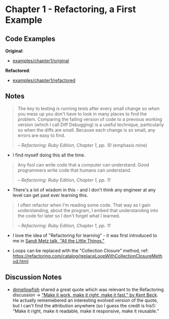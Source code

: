 # Chapter 1 - Refactoring, a First Example

## Code Examples

**Original**:
- [examples/chapter1/original](examples/chapter1/original)

**Refactored**:
- [examples/chapter1/refactored](examples/chapter1/refactored)

## Notes

> The key to testing is running tests after every small change so _when_ you mess up you don't have to look in many places to find the problem.
> Comparing the failing version of code to a previous working version (which I call Diff Debugging) is a useful technique, particularly so when the diffs are small.
> Because each change is so small, any errors are easy to find.
>
> – _Refactoring: Ruby Edition, Chapter 1, pp. 10_ (emphasis mine)

- I find myself doing this all the time.

> Any fool can write code that a computer can understand.
> Good programmers write code that humans can understand.
>
> – _Refactoring: Ruby Edition, Chapter 1, pp. 11_

- There's a lot of wisdom in this - and I don't think any engineer at any level can get past ever learning this.

> I often refactor when I'm reading some code.
> That way as I gain understanding, about the program, I embed that understanding into the code for later so I don't forget what I learned.
>
> – _Refactoring: Ruby Edition, Chapter 1, pp. 11_

- I love the idea of "Refactoring for learning" - it was first introduced to me in [Sandi Metz talk, "All the Little Things."](https://www.youtube.com/watch?v=8bZh5LMaSmE&list=PLqal2KPbpmUwQurG_ixyT9pAHcesUjvJ5&index=4)

- Loops can be replaced with the "Collection Closure" method, ref: https://refactoring.com/catalog/replaceLoopWithCollectionClosureMethod.html

## Discussion Notes

- [@mellowfish](https://github.com/mellowfish) shared a great quote which was relevant to the Refactoring discussion -> [“Make it work, make it right, make it fast.” by Kent Beck](https://www.kentbeck.com/). He actually rememebered an interesting evolved version of the quote, but I can't find the attribution anywhere (so I guess the credit is his!): “Make it right, make it readable, make it responsive, make it reusable.”
